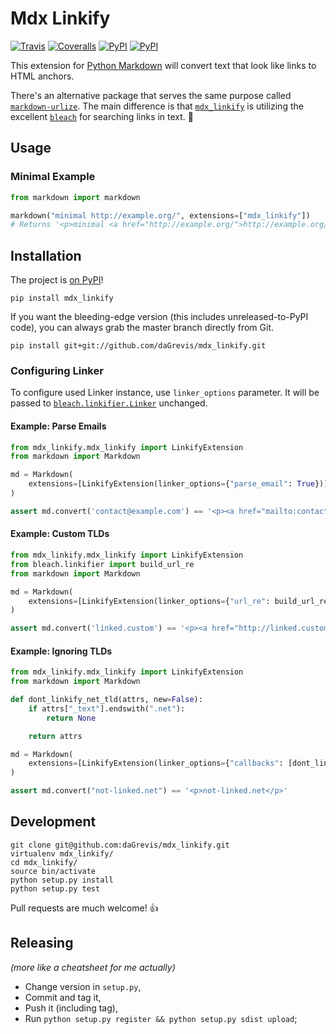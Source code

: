 # Mdx Linkify

[![Travis](https://img.shields.io/travis/daGrevis/mdx_linkify.svg)](https://travis-ci.org/daGrevis/mdx_linkify)
[![Coveralls](https://img.shields.io/coveralls/daGrevis/mdx_linkify.svg)](https://coveralls.io/r/daGrevis/mdx_linkify?branch=master)
[![PyPI](https://img.shields.io/pypi/v/mdx_linkify.svg)](https://pypi.python.org/pypi/mdx_linkify)
[![PyPI](https://img.shields.io/pypi/pyversions/mdx_linkify.svg)](https://pypi.python.org/pypi/mdx_linkify)

This extension for [Python Markdown](https://github.com/waylan/Python-Markdown)
will convert text that look like links to HTML anchors.

There's an alternative package that serves the same purpose called
[`markdown-urlize`](https://github.com/r0wb0t/markdown-urlize). The main
difference is that [`mdx_linkify`](https://github.com/daGrevis/mdx_linkify) is
utilizing the excellent [`bleach`](https://github.com/jsocol/bleach) for
searching links in text. :clap:

## Usage

### Minimal Example

```python
from markdown import markdown

markdown("minimal http://example.org/", extensions=["mdx_linkify"])
# Returns '<p>minimal <a href="http://example.org/">http://example.org/</a></p>'
```

## Installation

The project is [on PyPI](https://pypi.python.org/pypi/mdx_linkify)!

    pip install mdx_linkify

If you want the bleeding-edge version (this includes unreleased-to-PyPI code),
you can always grab the master branch directly from Git.

    pip install git+git://github.com/daGrevis/mdx_linkify.git

### Configuring Linker

To configure used Linker instance, use `linker_options` parameter. It will be passed to [`bleach.linkifier.Linker`](https://bleach.readthedocs.io/en/latest/linkify.html#using-bleach-linkifier-linker) unchanged.


#### Example: Parse Emails

```python
from mdx_linkify.mdx_linkify import LinkifyExtension
from markdown import Markdown

md = Markdown(
    extensions=[LinkifyExtension(linker_options={"parse_email": True})],
)

assert md.convert('contact@example.com') == '<p><a href="mailto:contact@example.com">contact@example.com</a></p>'
```

#### Example: Custom TLDs

```python
from mdx_linkify.mdx_linkify import LinkifyExtension
from bleach.linkifier import build_url_re
from markdown import Markdown

md = Markdown(
    extensions=[LinkifyExtension(linker_options={"url_re": build_url_re(["custom", "custom2"])})],
)

assert md.convert('linked.custom') == '<p><a href="http://linked.custom" rel="nofollow">linked.custom</a></p>'
```

#### Example: Ignoring TLDs

```python
from mdx_linkify.mdx_linkify import LinkifyExtension
from markdown import Markdown

def dont_linkify_net_tld(attrs, new=False):
    if attrs["_text"].endswith(".net"):
        return None

    return attrs

md = Markdown(
    extensions=[LinkifyExtension(linker_options={"callbacks": [dont_linkify_net_tld]})],
)

assert md.convert("not-linked.net") == '<p>not-linked.net</p>'
```

## Development

```
git clone git@github.com:daGrevis/mdx_linkify.git
virtualenv mdx_linkify/
cd mdx_linkify/
source bin/activate
python setup.py install
python setup.py test
```

Pull requests are much welcome! :+1:

## Releasing

_(more like a cheatsheet for me actually)_

- Change version in `setup.py`,
- Commit and tag it,
- Push it (including tag),
- Run `python setup.py register && python setup.py sdist upload`;
